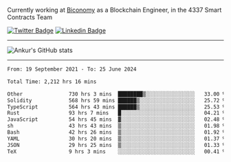 Currently working at [Biconomy](https://biconomy.io/) as a Blockchain Engineer, in the 4337 Smart Contracts Team

 [![Twitter Badge](https://img.shields.io/badge/-@ankurdubey521-1ca0f1?style=flat-square&labelColor=1ca0f1&logo=twitter&logoColor=white&link=https://twitter.com/ankurdubey521)](https://twitter.com/ankurdubey521) [![Linkedin Badge](https://img.shields.io/badge/-ankurdubey521-blue?style=flat-square&logo=Linkedin&logoColor=white&link=https://www.linkedin.com/in/ankurdubey521/)](https://www.linkedin.com/in/ankurdubey521/)

<hr/>

![Ankur's GitHub stats](https://github-readme-stats.vercel.app/api?username=ankurdubey521&count_private=true&theme=radical)

<hr/>

<!--START_SECTION:waka-->

```txt
From: 19 September 2021 - To: 25 June 2024

Total Time: 2,212 hrs 16 mins

Other               730 hrs 3 mins  ████████▒░░░░░░░░░░░░░░░░   33.00 %
Solidity            568 hrs 59 mins ██████▒░░░░░░░░░░░░░░░░░░   25.72 %
TypeScript          564 hrs 43 mins ██████▒░░░░░░░░░░░░░░░░░░   25.53 %
Rust                93 hrs 7 mins   █░░░░░░░░░░░░░░░░░░░░░░░░   04.21 %
JavaScript          54 hrs 45 mins  ▓░░░░░░░░░░░░░░░░░░░░░░░░   02.48 %
sh                  43 hrs 43 mins  ▒░░░░░░░░░░░░░░░░░░░░░░░░   01.98 %
Bash                42 hrs 26 mins  ▒░░░░░░░░░░░░░░░░░░░░░░░░   01.92 %
YAML                30 hrs 20 mins  ▒░░░░░░░░░░░░░░░░░░░░░░░░   01.37 %
JSON                29 hrs 25 mins  ▒░░░░░░░░░░░░░░░░░░░░░░░░   01.33 %
TeX                 9 hrs 3 mins    ░░░░░░░░░░░░░░░░░░░░░░░░░   00.41 %
```

<!--END_SECTION:waka-->
